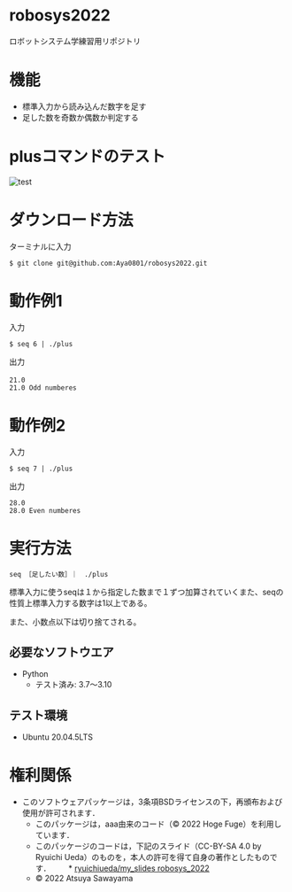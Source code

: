 # robosys2022
ロボットシステム学練習用リポジトリ
# 機能
* 標準入力から読み込んだ数字を足す
* 足した数を奇数か偶数か判定する

# plusコマンドのテスト
![test](https://github.com/Aya0801/robo2022/actions/workflows/test.yml/badge.svg)

# ダウンロード方法
ターミナルに入力
```
$ git clone git@github.com:Aya0801/robosys2022.git
```
# 動作例1
入力
```
$ seq 6 | ./plus
```
出力
```
21.0 　　　　　　　　　　　　　　　　　　　　　　　　　　　　　　　　　　　　　　　　　　　　　　　　　　　　　　　　　　　　　　　　　　　　　　　　　　　　　　　　　　　　　　　　　　　　　　　　　　　　　　　　　　　　　　　　
21.0 Odd numberes
```
# 動作例2
入力
```
$ seq 7 | ./plus
```
出力
```
28.0
28.0 Even numberes
```
# 実行方法
```
seq ［足したい数］｜　./plus
```
標準入力に使うseqは１から指定した数まで１ずつ加算されていくまた、seqの性質上標準入力する数字は1以上である。


また、小数点以下は切り捨てされる。

## 必要なソフトウエア
* Python
  * テスト済み: 3.7～3.10

## テスト環境
* Ubuntu 20.04.5LTS
# 権利関係
* このソフトウェアパッケージは，3条項BSDライセンスの下，再頒布および使用が許可されます．
  * このパッケージは，aaa由来のコード（© 2022 Hoge Fuge）を利用しています．
  * このパッケージのコードは，下記のスライド（CC-BY-SA 4.0 by Ryuichi Ueda）のものを，本人の許可を得て自身の著作としたものです．
  　　* [ryuichiueda/my_slides robosys_2022](https://github.com/ryuichiueda/my_slides/tree/master/robosys_2022)
  * © 2022 Atsuya Sawayama
